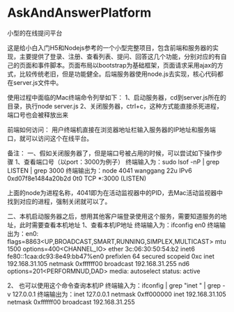 # AskAndAnswerPlatform
小型的在线提问平台

这是给小白入门H5和Nodejs参考的一个小型完整项目，包含前端和服务器的实现，主要提供了登录、注册、查看列表、提问、回答这几个功能，分别对应的有自己的页面和事件脚本。页面布局以bootstrap为基础框架，页面请求采用ajax的方式，比较传统老旧，但是功能健全。后端服务器使用node.js去实现，核心代码都在server.js文件中。

使用过程中面临的Mac终端命令列举如下：
1、启动服务器，cd到server.js所在的目录，执行node server.js
2、关闭服务器，ctrl+c，这种方式能直接杀死进程，端口号也会被释放出来

前端如何访问：
用户终端机直接在浏览器地址栏输入服务器的IP地址和服务端口，就可以访问这个在线平台。

备注：
一、假如关闭服务器了，但是端口号被占用的时候，可以尝试如下操作步骤
1、查看端口号（以port：3000为例子）
终端输入为：sudo lsof -nP | grep LISTEN | grep  3000
终端输出为：node      4041               wanggang   22u     IPv6 0xd07f8e1484a20b2d         0t0                 TCP *:3000 (LISTEN)

上面的node为进程名称，4041即为在活动监视器中的PID，去Mac活动监视器中找到对应的进程，强制关闭就可以了。

二、本机启动服务器之后，想用其他客户端登录使用这个服务，需要知道服务的地址，此时需要查看本机地址
1、查看本机IP地址
终端输入为：ifconfig en0
终端输出为：en0: flags=8863<UP,BROADCAST,SMART,RUNNING,SIMPLEX,MULTICAST> mtu 1500
	options=400<CHANNEL_IO>
	ether 3c:06:30:50:54:b2 
	inet6 fe80::1caa:dc93:8e49:bb47%en0 prefixlen 64 secured scopeid 0xc 
	inet 192.168.31.105 netmask 0xffffff00 broadcast 192.168.31.255
	nd6 options=201<PERFORMNUD,DAD>
	media: autoselect
	status: active

2、 也可以使用这个命令查询本机IP
终端输入为：ifconfig | grep "inet " | grep -v 127.0.0.1
终端输出为：inet 127.0.0.1 netmask 0xff000000 
	inet 192.168.31.105 netmask 0xffffff00 broadcast 192.168.31.255
